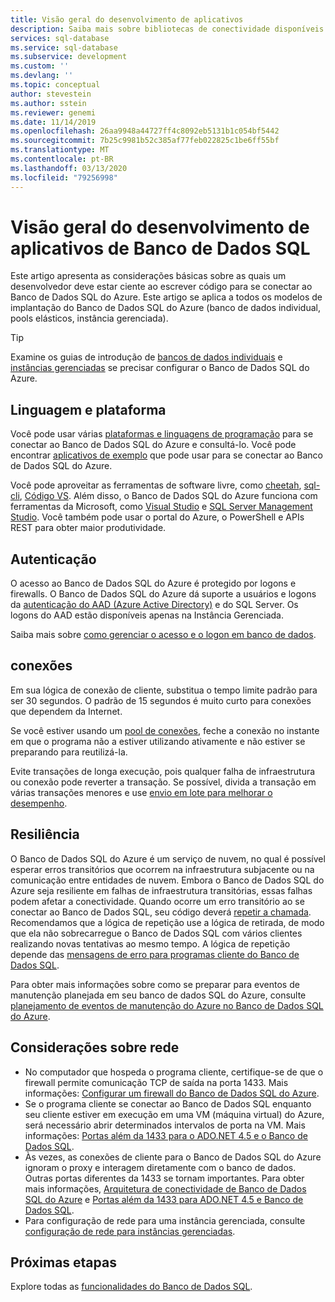 ```yaml
---
title: Visão geral do desenvolvimento de aplicativos
description: Saiba mais sobre bibliotecas de conectividade disponíveis e práticas recomendadas para aplicativos que se conectam ao Banco de Dados SQL.
services: sql-database
ms.service: sql-database
ms.subservice: development
ms.custom: ''
ms.devlang: ''
ms.topic: conceptual
author: stevestein
ms.author: sstein
ms.reviewer: genemi
ms.date: 11/14/2019
ms.openlocfilehash: 26aa9948a44727ff4c8092eb5131b1c054bf5442
ms.sourcegitcommit: 7b25c9981b52c385af77feb022825c1be6ff55bf
ms.translationtype: MT
ms.contentlocale: pt-BR
ms.lasthandoff: 03/13/2020
ms.locfileid: "79256998"
---
```

# <a name="sql-database-application-development-overview"></a>Visão geral do desenvolvimento de aplicativos de Banco de Dados SQL

Este artigo apresenta as considerações básicas sobre as quais um desenvolvedor deve estar ciente ao escrever código para se conectar ao Banco de Dados SQL do Azure. Este artigo se aplica a todos os modelos de implantação do Banco de Dados SQL do Azure (banco de dados individual, pools elásticos, instância gerenciada).

> [!TIP]
> Examine os guias de introdução de [bancos de dados individuais](sql-database-single-database-quickstart-guide.md) e [instâncias gerenciadas](sql-database-managed-instance-quickstart-guide.md) se precisar configurar o Banco de Dados SQL do Azure.
>

## <a name="language-and-platform"></a>Linguagem e plataforma

Você pode usar várias [plataformas e linguagens de programação](sql-database-connect-query.md) para se conectar ao Banco de Dados SQL do Azure e consultá-lo. Você pode encontrar [aplicativos de exemplo](https://azure.microsoft.com/resources/samples/?service=sql-database&sort=0) que pode usar para se conectar ao Banco de Dados SQL do Azure.

Você pode aproveitar as ferramentas de software livre, como [cheetah](https://github.com/wunderlist/cheetah), [sql-cli](https://www.npmjs.com/package/sql-cli), [Código VS](https://code.visualstudio.com/). Além disso, o Banco de Dados SQL do Azure funciona com ferramentas da Microsoft, como [Visual Studio](https://www.visualstudio.com/downloads/) e [SQL Server Management Studio](https://msdn.microsoft.com/library/ms174173.aspx). Você também pode usar o portal do Azure, o PowerShell e APIs REST para obter maior produtividade.

## <a name="authentication"></a>Autenticação

O acesso ao Banco de Dados SQL do Azure é protegido por logons e firewalls. O Banco de Dados SQL do Azure dá suporte a usuários e logons da [autenticação do AAD (Azure Active Directory)](sql-database-aad-authentication.md) e do SQL Server. Os logons do AAD estão disponíveis apenas na Instância Gerenciada. 

Saiba mais sobre [como gerenciar o acesso e o logon em banco de dados](sql-database-manage-logins.md).

## <a name="connections"></a>conexões

Em sua lógica de conexão de cliente, substitua o tempo limite padrão para ser 30 segundos. O padrão de 15 segundos é muito curto para conexões que dependem da Internet.

Se você estiver usando um [pool de conexões](https://msdn.microsoft.com/library/8xx3tyca.aspx), feche a conexão no instante em que o programa não a estiver utilizando ativamente e não estiver se preparando para reutilizá-la.

Evite transações de longa execução, pois qualquer falha de infraestrutura ou conexão pode reverter a transação. Se possível, divida a transação em várias transações menores e use [envio em lote para melhorar o desempenho](sql-database-use-batching-to-improve-performance.md).

## <a name="resiliency"></a>Resiliência

O Banco de Dados SQL do Azure é um serviço de nuvem, no qual é possível esperar erros transitórios que ocorrem na infraestrutura subjacente ou na comunicação entre entidades de nuvem. Embora o Banco de Dados SQL do Azure seja resiliente em falhas de infraestrutura transitórias, essas falhas podem afetar a conectividade. Quando ocorre um erro transitório ao se conectar ao Banco de Dados SQL, seu código deverá [repetir a chamada](sql-database-connectivity-issues.md). Recomendamos que a lógica de repetição use a lógica de retirada, de modo que ela não sobrecarregue o Banco de Dados SQL com vários clientes realizando novas tentativas ao mesmo tempo. A lógica de repetição depende das [mensagens de erro para programas cliente do Banco de Dados SQL](troubleshoot-connectivity-issues-microsoft-azure-sql-database.md).

Para obter mais informações sobre como se preparar para eventos de manutenção planejada em seu banco de dados SQL do Azure, consulte [planejamento de eventos de manutenção do Azure no Banco de Dados SQL do Azure](sql-database-planned-maintenance.md).

## <a name="network-considerations"></a>Considerações sobre rede

- No computador que hospeda o programa cliente, certifique-se de que o firewall permite comunicação TCP de saída na porta 1433.  Mais informações: [Configurar um firewall do Banco de Dados SQL do Azure](sql-database-configure-firewall-settings.md).
- Se o programa cliente se conectar ao Banco de Dados SQL enquanto seu cliente estiver em execução em uma VM (máquina virtual) do Azure, será necessário abrir determinados intervalos de porta na VM. Mais informações: [Portas além da 1433 para o ADO.NET 4.5 e o Banco de Dados SQL](sql-database-develop-direct-route-ports-adonet-v12.md).
- Às vezes, as conexões de cliente para o Banco de Dados SQL do Azure ignoram o proxy e interagem diretamente com o banco de dados. Outras portas diferentes da 1433 se tornam importantes. Para obter mais informações, [Arquitetura de conectividade de Banco de Dados SQL do Azure](sql-database-connectivity-architecture.md) e [Portas além da 1433 para ADO.NET 4.5 e Banco de Dados SQL](sql-database-develop-direct-route-ports-adonet-v12.md).
- Para configuração de rede para uma instância gerenciada, consulte [configuração de rede para instâncias gerenciadas](sql-database-howto-managed-instance.md#network-configuration).

## <a name="next-steps"></a>Próximas etapas

Explore todas as [funcionalidades do Banco de Dados SQL](sql-database-technical-overview.md).
